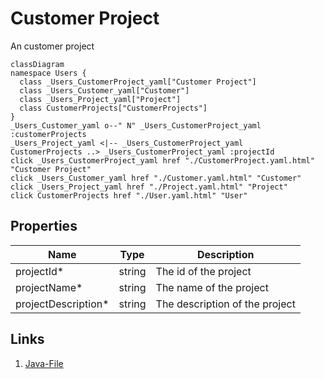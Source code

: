 # Customer Project
An customer project
```mermaid
classDiagram
namespace Users {
  class _Users_CustomerProject_yaml["Customer Project"]
  class _Users_Customer_yaml["Customer"]
  class _Users_Project_yaml["Project"]
  class CustomerProjects["CustomerProjects"]
}
_Users_Customer_yaml o--" N" _Users_CustomerProject_yaml :customerProjects
_Users_Project_yaml <|-- _Users_CustomerProject_yaml 
CustomerProjects ..> _Users_CustomerProject_yaml :projectId
click _Users_CustomerProject_yaml href "./CustomerProject.yaml.html" "Customer Project"
click _Users_Customer_yaml href "./Customer.yaml.html" "Customer"
click _Users_Project_yaml href "./Project.yaml.html" "Project"
click CustomerProjects href "./User.yaml.html" "User"
```




## Properties
| Name | Type | Description |
|------|------|-------------|
| projectId* | string | The id of the project |
| projectName* | string | The name of the project |
| projectDescription* | string | The description of the project |


## Links
1. [Java-File](./java/CustomerProject.java)
